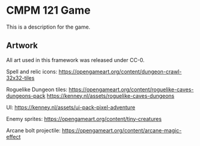 # CMPM 121 Game

This is a description for the game. 

## Artwork

All art used in this framework was released under CC-0. 

Spell and relic icons:
https://opengameart.org/content/dungeon-crawl-32x32-tiles

Roguelike Dungeon tiles:
https://opengameart.org/content/roguelike-caves-dungeons-pack
https://kenney.nl/assets/roguelike-caves-dungeons

UI:
https://kenney.nl/assets/ui-pack-pixel-adventure

Enemy sprites:
https://opengameart.org/content/tiny-creatures

Arcane bolt projectile:
https://opengameart.org/content/arcane-magic-effect